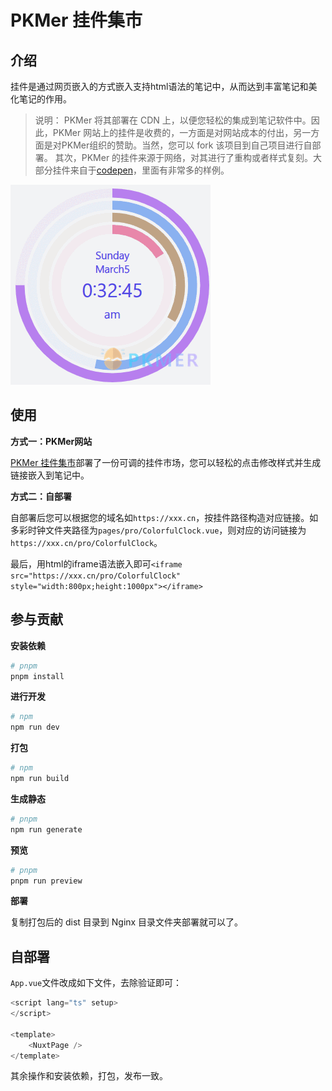 # PKMer 挂件集市

## 介绍

挂件是通过网页嵌入的方式嵌入支持html语法的笔记中，从而达到丰富笔记和美化笔记的作用。

> 说明：
> PKMer 将其部署在 CDN 上，以便您轻松的集成到笔记软件中。因此，PKMer 网站上的挂件是收费的，一方面是对网站成本的付出，另一方面是对PKMer组织的赞助。当然，您可以 fork 该项目到自己项目进行自部署。
> 其次，PKMer 的挂件来源于网络，对其进行了重构或者样式复刻。大部分挂件来自于[codepen](https://codepen.io)，里面有非常多的样例。

![](./assets/ColorfulClock.gif)

## 使用

**方式一：PKMer网站**

[PKMer 挂件集市](https://pkmer.cn/products/widget/widgetMarket/)部署了一份可调的挂件市场，您可以轻松的点击修改样式并生成链接嵌入到笔记中。

**方式二：自部署**

自部署后您可以根据您的域名如`https://xxx.cn`，按挂件路径构造对应链接。如多彩时钟文件夹路径为`pages/pro/ColorfulClock.vue`，则对应的访问链接为`https://xxx.cn/pro/ColorfulClock`。

最后，用html的iframe语法嵌入即可`<iframe src="https://xxx.cn/pro/ColorfulClock" style="width:800px;height:1000px"></iframe>`

## 参与贡献

**安装依赖**

```bash
# pnpm
pnpm install
```

**进行开发**

```bash
# npm
npm run dev
```

**打包**

```bash
# npm
npm run build

```

**生成静态**
```bash
# pnpm
npm run generate
```

**预览**

```bash
# pnpm
pnpm run preview
```



**部署**

复制打包后的 dist 目录到 Nginx 目录文件夹部署就可以了。

## 自部署

`App.vue`文件改成如下文件，去除验证即可：

```js
<script lang="ts" setup>
</script>

<template>
    <NuxtPage />
</template>
```
其余操作和安装依赖，打包，发布一致。